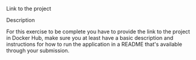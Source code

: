 Link to the project

Description

For this exercise to be complete you have to provide the link to the project in Docker Hub, make sure you at least have a basic description and instructions for how to run the application in a README that's available through your submission.
